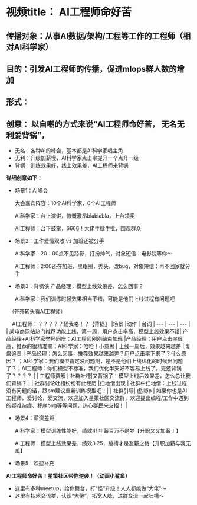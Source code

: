 # 视频title： AI工程师命好苦


## 传播对象：从事AI数据/架构/工程等工作的工程师（相对AI科学家）


## 目的：引发AI工程师的传播，促进mlops群人数的增加

## 形式：

## 创意： 以自嘲的方式来说“AI工程师命好苦， 无名无利爱背锅”，
* 无名：各种AI的峰会，基本都是AI科学家唱主角
* 无利：升级加薪慢，AI科学家点击率提升一个点升一级
* 背锅：训练效果好，线上效果差，AI工程师来背锅


**详细创意如下：**

-   场景1：AI峰会

      大会嘉宾阵容：10个AI科学家，0个AI工程师
      
      AI科学家：台上演讲，慷慨激昂blablabla，上台领奖
      
      AI工程师：台下鼓掌，6666！大佬牛批牛批，围观群众
      

-   场景2：工作爱情双收 vs 加班还被分手

     AI科学家：20：00点不见踪影，打扮帅气，对象短信：电影院等你～

     AI工程师：2:00还在加班，黑眼圈，秃头，改bug，对象短信：再不回家就分手


-   场景3：背锅侠
     产品经理：模型上线效果差，怎么回事？

     AI科学家：我们训练时候效果相当不错，可能是他们上线过程有问题吧

    （齐齐转头看AI工程师）

     AI工程师：？？？？？怪我咯！？【背锅】
|场景  |动作 | 台词
| --- | --- | --- |
| 某电商网站热门推荐功能上线，第一周，用户点击率高，模型上线效果不错| 产品经理+AI科学家举杯同庆；AI工程师刚刚结束加班 |产品经理：用户点击率很高，推荐的很精准嘛；AI科学家：哈哈！小意思
| 上线一周后，效果越来越差 | 复盘追责 | 产品经理：怎么回事，推荐效果越来越差？用户点击率下来了？什么原因？ ；AI科学家：我们模型肯定没问题啊，是不是他们上线优化的时候出问题了？；AI工程师：你们模型不标准，我们优化半天好不容易上线了，完还背锅了？？？？ |
| 工程师费解 | 社群吐槽|又背锅了！模型上线后效果差，怎么总让我们背锅？  |
| 社群讨论吐槽纷纷有此经历 |扫地僧出现  | 社群中扫地僧：上线过程没有问题的话，跟pm建议重新训练模型吧！|
| 社群引导| 虚拟ip | 如果你也是AI工程师，爱讨论，爱交流，欢迎加入星策社区交流群，欢迎提出编程/工作中遇到的疑难杂症、程序bug等等问题，热心群民来支招！ |

-   场景4：薪资差距


     AI科学家：模型训练性能好，绩效4! 年薪百万不是梦【升职又又加薪！】

     AI工程师：模型上线效果差，绩效3.25，跳槽才是涨薪之路【升职加薪与我无瓜】
     
-   场景5：欢迎补充


  
**AI工程师命好苦！星策社区带你逆袭！（动画小鲨鱼）**

-   这里有多种meetup，给你舞台，打“怪”升级！人人都能做“大佬”～
-   这里有技术交流群，认识“大佬”，拓宽人脉，进群交流一起吐槽～
